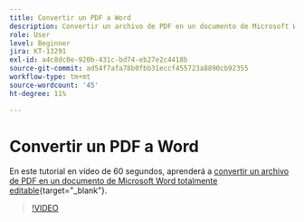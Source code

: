 ```yaml
---
title: Convertir un PDF a Word
description: Convertir un archivo de PDF en un documento de Microsoft Word totalmente editable
role: User
level: Beginner
jira: KT-13291
exl-id: a4c8dc0e-920b-431c-bd74-eb27e2c4418b
source-git-commit: ad54f7afa78b0fbb31eccf455723a8890cb92355
workflow-type: tm+mt
source-wordcount: '45'
ht-degree: 11%

---
```


# Convertir un PDF a Word

En este tutorial en vídeo de 60 segundos, aprenderá a [convertir un archivo de PDF en un documento de Microsoft Word totalmente editable](https://www.adobe.com/es/acrobat/online/pdf-to-word.html){target="_blank"}.

>[!VIDEO](https://video.tv.adobe.com/v/3411376?quality=12&learn=on&hidetitle=true)
